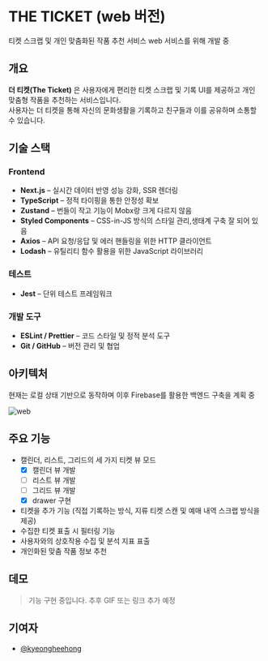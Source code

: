 # THE TICKET (web 버전)

티켓 스크랩 및 개인 맞춤화된 작품 추천 서비스
web 서비스를 위해 개발 중

## 개요
**더 티켓(The Ticket)** 은 사용자에게 편리한 티켓 스크랩 및 기록 UI를 제공하고 개인 맞춤형 작품을 추천하는 서비스입니다.  
사용자는 더 티켓을 통해 자신의 문화생활을 기록하고 친구들과 이를 공유하며 소통할 수 있습니다.

## 기술 스택

### Frontend

- **Next.js** – 실시간 데이터 반영 성능 강화, SSR 렌더링
- **TypeScript** – 정적 타이핑을 통한 안정성 확보
- **Zustand** – 번들이 작고 기능이 Mobx랑 크게 다르지 않음
- **Styled Components** – CSS-in-JS 방식의 스타일 관리,생태계 구축 잘 되어 있음
- **Axios** – API 요청/응답 및 에러 핸들링을 위한 HTTP 클라이언트
- **Lodash** – 유틸리티 함수 활용을 위한 JavaScript 라이브러리

### 테스트

- **Jest** – 단위 테스트 프레임워크

### 개발 도구

- **ESLint / Prettier** – 코드 스타일 및 정적 분석 도구
- **Git / GitHub** – 버전 관리 및 협업


## 아키텍처

현재는 로컬 상태 기반으로 동작하며 이후 Firebase를 활용한 백엔드 구축을 계획 중

![web](https://github.com/user-attachments/assets/8439510a-451a-49f2-b09e-cd3320825ee9)




## 주요 기능
- 캘린더, 리스트, 그리드의 세 가지 티켓 뷰 모드
  - [x] 캘린더 뷰 개발
  - [ ] 리스트 뷰 개발
  - [ ] 그리드 뷰 개발
  - [x] drawer 구현 
- 티켓을 추가 기능 (직접 기록하는 방식, 지류 티켓 스캔 및 예매 내역 스크랩 방식을 제공)
- 수집한 티켓 표출 시 필터링 기능
- 사용자와의 상호작용 수집 및 분석 지표 표출
- 개인화된 맞춤 작품 정보 추천

## 데모

> 기능 구현 중입니다. 추후 GIF 또는 링크 추가 예정

## 기여자

- [@kyeongheehong](https://github.com/codehkh)


